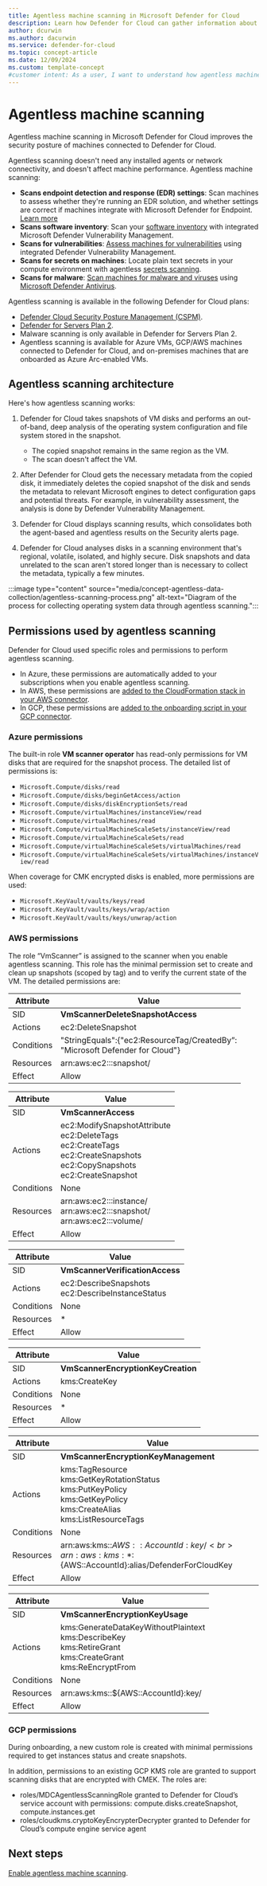 ```yaml
---
title: Agentless machine scanning in Microsoft Defender for Cloud
description: Learn how Defender for Cloud can gather information about multicloud machine without installing an agent.
author: dcurwin
ms.author: dacurwin
ms.service: defender-for-cloud
ms.topic: concept-article
ms.date: 12/09/2024
ms.custom: template-concept
#customer intent: As a user, I want to understand how agentless machine scanning works in Defender for Cloud so that I can effectively collect data from my machines.
---
```


# Agentless machine scanning

Agentless machine scanning in Microsoft Defender for Cloud improves the security posture of machines connected to Defender for Cloud. 

Agentless scanning doesn't need any installed agents or network connectivity, and doesn't affect machine performance. Agentless machine scanning:

- **Scans endpoint detection and response (EDR) settings**: Scan machines to assess whether they're running an EDR solution, and whether settings are correct if machines integrate with Microsoft Defender for Endpoint. [Learn more](endpoint-detection-response.md)
- **Scans software inventory**: Scan your [software inventory](/defender-vulnerability-management/tvm-software-inventory) with integrated Microsoft Defender Vulnerability Management.
-  **Scans for vulnerabilities**: [Assess machines for vulnerabilities](auto-deploy-vulnerability-assessment.md) using integrated Defender Vulnerability Management.
- **Scans for secrets on machines**: Locate plain text secrets in your compute environment with agentless [secrets scanning](secrets-scanning.md).
- **Scans for malware**: [Scan machines for malware and viruses](agentless-malware-scanning.md) using [Microsoft Defender Antivirus](/microsoft-365/security/defender-endpoint/microsoft-defender-antivirus-windows). 

Agentless scanning is available in the following Defender for Cloud plans:

- [Defender Cloud Security Posture Management (CSPM)](concept-cloud-security-posture-management.md).
- [Defender for Servers Plan 2](defender-for-servers-overview.md#defender-for-servers-plans).
- Malware scanning is only available in Defender for Servers Plan 2.
- Agentless scanning is available for Azure VMs, GCP/AWS machines connected to Defender for Cloud, and on-premises machines that are onboarded as Azure Arc-enabled VMs. 

## Agentless scanning architecture

Here's how agentless scanning works:

1. Defender for Cloud takes snapshots of VM disks and performs an out-of-band, deep analysis of the operating system configuration and file system stored in the snapshot.

    - The copied snapshot remains in the same region as the VM.
    - The scan doesn't affect the VM.

1. After Defender for Cloud gets the necessary metadata from the copied disk, it immediately deletes the copied snapshot of the disk and sends the metadata to relevant Microsoft engines to detect configuration gaps and potential threats. For example, in vulnerability assessment, the analysis is done by Defender Vulnerability Management. 

1. Defender for Cloud displays scanning results, which consolidates both the agent-based and agentless results on the Security alerts page.

3. Defender for Cloud analyses disks in a scanning environment that's regional, volatile, isolated, and highly secure. Disk snapshots and data unrelated to the scan aren't stored longer than is necessary to collect the metadata, typically a few minutes.

:::image type="content" source="media/concept-agentless-data-collection/agentless-scanning-process.png" alt-text="Diagram of the process for collecting operating system data through agentless scanning.":::

## Permissions used by agentless scanning

Defender for Cloud used specific roles and permissions to perform agentless scanning.

- In Azure, these permissions are automatically added to your subscriptions when you enable agentless scanning.
- In AWS, these permissions are [added to the CloudFormation stack in your AWS connector](enable-agentless-scanning-vms.md#enable-agentless-scanning-on-aws).
- In GCP, these permissions are [added to the onboarding script in your GCP connector](enable-agentless-scanning-vms.md#enable-agentless-scanning-on-gcp).

### Azure permissions

The built-in role **VM scanner operator** has read-only permissions for VM disks that are required for the snapshot process. The detailed list of permissions is:

- `Microsoft.Compute/disks/read`
- `Microsoft.Compute/disks/beginGetAccess/action`
- `Microsoft.Compute/disks/diskEncryptionSets/read`
- `Microsoft.Compute/virtualMachines/instanceView/read`
- `Microsoft.Compute/virtualMachines/read`
- `Microsoft.Compute/virtualMachineScaleSets/instanceView/read`
- `Microsoft.Compute/virtualMachineScaleSets/read`
- `Microsoft.Compute/virtualMachineScaleSets/virtualMachines/read`
- `Microsoft.Compute/virtualMachineScaleSets/virtualMachines/instanceView/read`
            
When coverage for CMK encrypted disks is enabled, more permissions are used: 

- `Microsoft.KeyVault/vaults/keys/read`
- `Microsoft.KeyVault/vaults/keys/wrap/action`
- `Microsoft.KeyVault/vaults/keys/unwrap/action`

### AWS permissions

The role “VmScanner” is assigned to the scanner when you enable agentless scanning. This role has the minimal permission set to create and clean up snapshots (scoped by tag) and to verify the current state of the VM. The detailed permissions are:

| Attribute | Value |
| ---------|---------|
| SID | **VmScannerDeleteSnapshotAccess** |
| Actions | ec2:DeleteSnapshot |
| Conditions | "StringEquals":{"ec2:ResourceTag/CreatedBy”:<br>"Microsoft Defender for Cloud"} |
| Resources | arn:aws:ec2:::snapshot/ |
| Effect | Allow |

| Attribute | Value |
|---------|---------|
| SID | **VmScannerAccess** |
| Actions | ec2:ModifySnapshotAttribute <br> ec2:DeleteTags <br> ec2:CreateTags <br> ec2:CreateSnapshots <br> ec2:CopySnapshots <br> ec2:CreateSnapshot |
| Conditions | None |
| Resources | arn:aws:ec2:::instance/ <br> arn:aws:ec2:::snapshot/ <br> arn:aws:ec2:::volume/ |
| Effect | Allow |

| Attribute | Value |
|---------|---------|
| SID | **VmScannerVerificationAccess** |
| Actions | ec2:DescribeSnapshots <br> ec2:DescribeInstanceStatus |
| Conditions | None |
| Resources | * |
| Effect | Allow |

| Attribute | Value |
|---------|---------|
| SID | **VmScannerEncryptionKeyCreation** |
| Actions | kms:CreateKey |
| Conditions | None |
| Resources | * |
| Effect | Allow |

| Attribute | Value |
|---------|---------|
| SID | **VmScannerEncryptionKeyManagement** |
| Actions | kms:TagResource <br> kms:GetKeyRotationStatus <br> kms:PutKeyPolicy <br> kms:GetKeyPolicy <br> kms:CreateAlias <br> kms:ListResourceTags |
| Conditions | None |
| Resources | arn:aws:kms::${AWS::AccountId}:key/ <br> arn:aws:kms:*:${AWS::AccountId}:alias/DefenderForCloudKey |
| Effect | Allow |

| Attribute | Value |
|---------|---------|
| SID | **VmScannerEncryptionKeyUsage** |
| Actions | kms:GenerateDataKeyWithoutPlaintext <br> kms:DescribeKey <br> kms:RetireGrant <br> kms:CreateGrant <br> kms:ReEncryptFrom |
| Conditions | None |
| Resources | arn:aws:kms::${AWS::AccountId}:key/ |
| Effect | Allow |

### GCP permissions
            
During onboarding, a new custom role is created with minimal permissions required to get instances status and create snapshots.

In addition, permissions to an existing GCP KMS role are granted to support scanning disks that are encrypted with CMEK. The roles are:

- roles/MDCAgentlessScanningRole granted to Defender for Cloud’s service account with permissions: compute.disks.createSnapshot, compute.instances.get
- roles/cloudkms.cryptoKeyEncrypterDecrypter granted to Defender for Cloud’s compute engine service agent


## Next steps

[Enable agentless machine scanning](enable-vulnerability-assessment-agentless.md).

